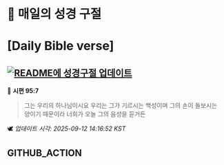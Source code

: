 # 🙏 매일의 성경 구절
# [Daily Bible verse]
## [![README에 성경구절 업데이트](https://github.com/DONGSUKA/first_test/actions/workflows/update-readme-bible.yml/badge.svg)](https://github.com/DONGSUKA/first_test/actions/workflows/update-readme-bible.yml)
<!-- START_BIBLE_VERSE -->
📖 **시편 95:7**
> 그는 우리의 하나님이시요 우리는 그가 기르시는 백성이며 그의 손이 돌보시는 양이기 때문이라 너희가 오늘 그의 음성을 듣거든

🕊️ _업데이트 시각: 2025-09-12 14:16:52 KST_
  <!-- END_BIBLE_VERSE -->
## GITHUB_ACTION
